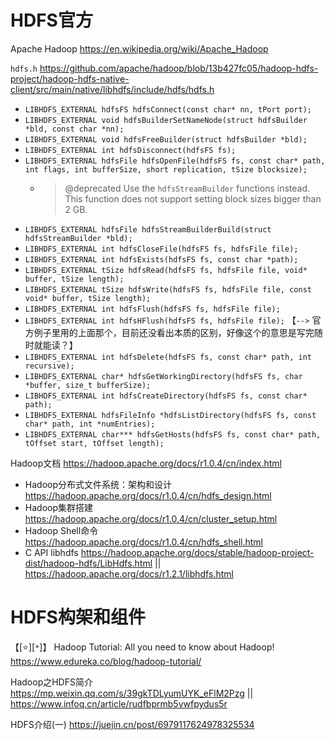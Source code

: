 
# HDFS官方

Apache Hadoop https://en.wikipedia.org/wiki/Apache_Hadoop

`hdfs.h` https://github.com/apache/hadoop/blob/13b427fc05/hadoop-hdfs-project/hadoop-hdfs-native-client/src/main/native/libhdfs/include/hdfs/hdfs.h
- `LIBHDFS_EXTERNAL hdfsFS hdfsConnect(const char* nn, tPort port);`
- `LIBHDFS_EXTERNAL void hdfsBuilderSetNameNode(struct hdfsBuilder *bld, const char *nn);`
- `LIBHDFS_EXTERNAL void hdfsFreeBuilder(struct hdfsBuilder *bld);`
- `LIBHDFS_EXTERNAL int hdfsDisconnect(hdfsFS fs);`
- `LIBHDFS_EXTERNAL hdfsFile hdfsOpenFile(hdfsFS fs, const char* path, int flags, int bufferSize, short replication, tSize blocksize);`
  * > @deprecated Use the `hdfsStreamBuilder` functions instead. This function does not support setting block sizes bigger than 2 GB.
- `LIBHDFS_EXTERNAL hdfsFile hdfsStreamBuilderBuild(struct hdfsStreamBuilder *bld);`
- `LIBHDFS_EXTERNAL int hdfsCloseFile(hdfsFS fs, hdfsFile file);`
- `LIBHDFS_EXTERNAL int hdfsExists(hdfsFS fs, const char *path);`
- `LIBHDFS_EXTERNAL tSize hdfsRead(hdfsFS fs, hdfsFile file, void* buffer, tSize length);`
- `LIBHDFS_EXTERNAL tSize hdfsWrite(hdfsFS fs, hdfsFile file, const void* buffer, tSize length);`
- `LIBHDFS_EXTERNAL int hdfsFlush(hdfsFS fs, hdfsFile file);`
- `LIBHDFS_EXTERNAL int hdfsHFlush(hdfsFS fs, hdfsFile file);` 【`-->` 官方例子里用的上面那个，目前还没看出本质的区别，好像这个的意思是写完随时就能读？】
- `LIBHDFS_EXTERNAL int hdfsDelete(hdfsFS fs, const char* path, int recursive);`
- `LIBHDFS_EXTERNAL char* hdfsGetWorkingDirectory(hdfsFS fs, char *buffer, size_t bufferSize);`
- `LIBHDFS_EXTERNAL int hdfsCreateDirectory(hdfsFS fs, const char* path);`
- `LIBHDFS_EXTERNAL hdfsFileInfo *hdfsListDirectory(hdfsFS fs, const char* path, int *numEntries);`
- `LIBHDFS_EXTERNAL char*** hdfsGetHosts(hdfsFS fs, const char* path, tOffset start, tOffset length);`

Hadoop文档 https://hadoop.apache.org/docs/r1.0.4/cn/index.html
- Hadoop分布式文件系统：架构和设计 https://hadoop.apache.org/docs/r1.0.4/cn/hdfs_design.html
- Hadoop集群搭建 https://hadoop.apache.org/docs/r1.0.4/cn/cluster_setup.html
- Hadoop Shell命令 https://hadoop.apache.org/docs/r1.0.4/cn/hdfs_shell.html
- C API libhdfs https://hadoop.apache.org/docs/stable/hadoop-project-dist/hadoop-hdfs/LibHdfs.html || https://hadoop.apache.org/docs/r1.2.1/libhdfs.html

# HDFS构架和组件

【[:star:][`*`]】 Hadoop Tutorial: All you need to know about Hadoop! https://www.edureka.co/blog/hadoop-tutorial/

Hadoop之HDFS简介 https://mp.weixin.qq.com/s/39gkTDLyumUYK_eFlM2Pzg || https://www.infoq.cn/article/rudfbprmb5vwfpydus5r

HDFS介绍(一) https://juejin.cn/post/6979117624978325534

